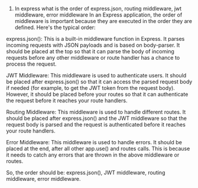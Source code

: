 1. In express what is the order of express.json, routing middleware, jwt middleware, error middleware
In an Express application, the order of middleware is important because they are executed in the order they are defined. Here's the typical order:

express.json(): This is a built-in middleware function in Express. It parses incoming requests with JSON payloads and is based on body-parser. 
It should be placed at the top so that it can parse the body of incoming requests before any other middleware or route handler has a chance to process the request.

JWT Middleware: This middleware is used to authenticate users. It should be placed after express.json() so that 
it can access the parsed request body if needed (for example, to get the JWT token from the request body). However, it should be placed before your routes so that it can authenticate the request before it reaches your route handlers.

Routing Middleware: This middleware is used to handle different routes. It should be placed after express.json() 
and the JWT middleware so that the request body is parsed and the request is authenticated before it reaches your route handlers.

Error Middleware: This middleware is used to handle errors. It should be placed at the end, after all other app.use() and routes calls. 
This is because it needs to catch any errors that are thrown in the above middleware or routes.

So, the order should be: express.json(), JWT middleware, routing middleware, error middleware.
